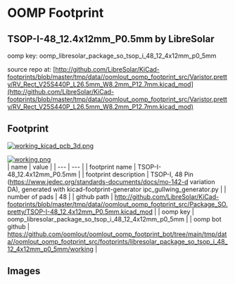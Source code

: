 # OOMP Footprint  
## TSOP-I-48_12.4x12mm_P0.5mm  by LibreSolar  
  
oomp key: oomp_libresolar_package_so_tsop_i_48_12_4x12mm_p0_5mm  
  
source repo at: [http://github.com/LibreSolar/KiCad-footprints/blob/master/tmp/data//oomlout_oomp_footprint_src/Varistor.pretty/RV_Rect_V25S440P_L26.5mm_W8.2mm_P12.7mm.kicad_mod](http://github.com/LibreSolar/KiCad-footprints/blob/master/tmp/data//oomlout_oomp_footprint_src/Varistor.pretty/RV_Rect_V25S440P_L26.5mm_W8.2mm_P12.7mm.kicad_mod)  
## Footprint  
  
[![working_kicad_pcb_3d.png](working_kicad_pcb_3d_600.png)](working_kicad_pcb_3d.png)  
  
[![working.png](working_600.png)](working.png)  
| name | value | 
| --- | --- | 
| footprint name | TSOP-I-48_12.4x12mm_P0.5mm | 
| footprint description | TSOP-I, 48 Pin (https://www.jedec.org/standards-documents/docs/mo-142-d variation DA), generated with kicad-footprint-generator ipc_gullwing_generator.py | 
| number of pads | 48 | 
| github path | http://github.com/LibreSolar/KiCad-footprints/blob/master/tmp/data//oomlout_oomp_footprint_src/Package_SO.pretty/TSOP-I-48_12.4x12mm_P0.5mm.kicad_mod | 
| oomp key | oomp_libresolar_package_so_tsop_i_48_12_4x12mm_p0_5mm | 
| oomp bot github | https://github.com/oomlout/oomlout_oomp_footprint_bot/tree/main/tmp/data//oomlout_oomp_footprint_src/footprints/libresolar_package_so_tsop_i_48_12_4x12mm_p0_5mm/working | 
## Images  
